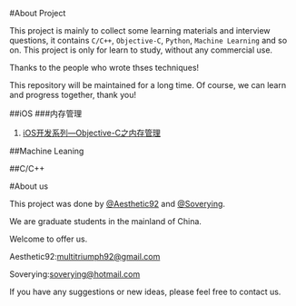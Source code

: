#About Project

This project is mainly to collect some learning materials and interview questions, it contains `C/C++`, `Objective-C`, `Python`, `Machine Learning` and so on. This project is only for learn to study, without any commercial use. 

Thanks to the people who wrote thses techniques!

This repository will be maintained for a long time. Of course, we can learn and progress together, thank you!

##iOS
###内存管理

1. [iOS开发系列—Objective-C之内存管理](http://www.cnblogs.com/kenshincui/p/3870325.html)


##Machine Leaning

##C/C++

#About us

This project was done by [@Aesthetic92](https://github.com/aesthetic92) and [@Soverying](https://github.com/Soverying).

We are graduate students in the mainland of China.

Welcome to offer us. 

Aesthetic92:[multitriumph92@gmail.com](mailto:multitriumph92@gmail.com)

Soverying:[soverying@hotmail.com](mailto:soverying@hotmail.com)

If you have any suggestions or new ideas, please feel free to contact us.